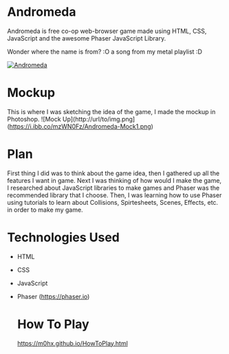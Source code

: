 # Andromeda
Andromeda is free co-op web-browser game made using HTML, CSS, JavaScript and the awesome Phaser JavaScript Library.

Wonder where the name is from? :O 
a song from my metal playlist :D

[![Andromeda](https://img.youtube.com/vi/uB0aXf8NRC8/0.jpg)](https://www.youtube.com/watch?v=uB0aXf8NRC8)


# Mockup 
This is where I was sketching the idea of the game, I made the mockup in Photoshop.
![Mock Up](http://url/to/img.png](https://i.ibb.co/mzWN0Fz/Andromeda-Mock1.png)

# Plan
First thing I did was to think about the game idea, then I gathered up all the features I want in game.
Next I was thinking of how would I make the game, I researched about JavaScript libraries to make games and Phaser was the recommended library that I choose.
Then, I was learning how to use Phaser using tutorials to learn about Collisions, Spirtesheets, Scenes, Effects, etc. in order to make my game.

# Technologies Used
* HTML
* CSS
* JavaScript
* Phaser (https://phaser.io)

  # How To Play
  https://m0hx.github.io/HowToPlay.html
  
